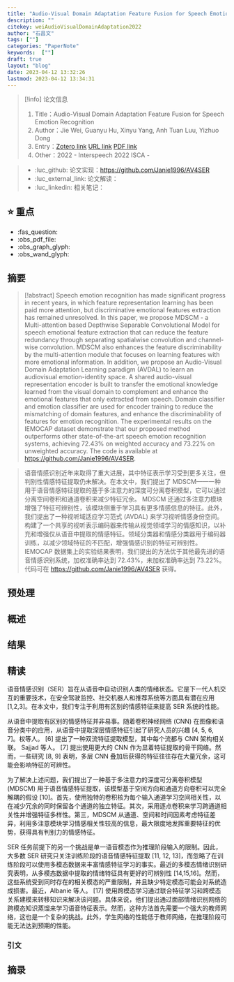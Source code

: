 ```yaml
---
title: "Audio-Visual Domain Adaptation Feature Fusion for Speech Emotion Recognition"
description: ""
citekey: weiAudioVisualDomainAdaptation2022
author: "石昌文"
tags: [""]
categories: "PaperNote"
keywords:  [""]
draft: true
layout: "blog"
date: 2023-04-12 13:32:26
lastmod: 2023-04-12 13:34:31
---
```


> [!info] 论文信息
>1. Title：Audio-Visual Domain Adaptation Feature Fusion for Speech Emotion Recognition
>2. Author：Jie Wei, Guanyu Hu, Xinyu Yang, Anh Tuan Luu, Yizhuo Dong
>3. Entry：[Zotero link](zotero://select/items/@weiAudioVisualDomainAdaptation2022) [URL link](https://www.isca-speech.org/archive/interspeech_2022/wei22b_interspeech.html) [PDF link](<file:///C\:\\Users\\19115\\OneDrive - stu.suda.edu.cn\\Zotero\\Wei et al_2022_Audio-Visual Domain Adaptation Feature Fusion for Speech Emotion Recognition.pdf>)
>4. Other：2022 - Interspeech 2022  ISCA   -   

>- :luc_github: 论文实现：https://github.com/Janie1996/AV4SER
>- :luc_external_link: 论文解读：
>- :luc_linkedin: 相关笔记：

## ⭐ 重点

- :fas_question:   
- :obs_pdf_file:   
- :obs_graph_glyph:   
- :obs_wand_glyph:   

## 摘要

> [!abstract] 
> Speech emotion recognition has made significant progress in recent years, in which feature representation learning has been paid more attention, but discriminative emotional features extraction has remained unresolved. In this paper, we propose MDSCM - a Multi-attention based Depthwise Separable Convolutional Model for speech emotional feature extraction that can reduce the feature redundancy through separating spatialwise convolution and channel-wise convolution. MDSCM also enhances the feature discriminability by the multi-attention module that focuses on learning features with more emotional information. In addition, we propose an Audio-Visual Domain Adaptation Learning paradigm (AVDAL) to learn an audiovisual emotion-identity space. A shared audio-visual representation encoder is built to transfer the emotional knowledge learned from the visual domain to complement and enhance the emotional features that only extracted from speech. Domain classifier and emotion classifier are used for encoder training to reduce the mismatching of domain features, and enhance the discriminability of features for emotion recognition. The experimental results on the IEMOCAP dataset demonstrate that our proposed method outperforms other state-of-the-art speech emotion recognition systems, achieving 72.43% on weighted accuracy and 73.22% on unweighted accuracy. The code is available at https://github.com/Janie1996/AV4SER.

> 语音情感识别近年来取得了重大进展，其中特征表示学习受到更多关注，但判别性情感特征提取仍未解决。在本文中，我们提出了 MDSCM——一种用于语音情感特征提取的基于多注意力的深度可分离卷积模型，它可以通过分离空间卷积和通道卷积来减少特征冗余。 MDSCM 还通过多注意力模块增强了特征可辨别性，该模块侧重于学习具有更多情感信息的特征。此外，我们提出了一种视听域适应学习范式 (AVDAL) 来学习视听情感身份空间。构建了一个共享的视听表示编码器来传输从视觉领域学习的情感知识，以补充和增强仅从语音中提取的情感特征。领域分类器和情感分类器用于编码器训练，以减少领域特征的不匹配，增强情感识别的特征可辨别性。 IEMOCAP 数据集上的实验结果表明，我们提出的方法优于其他最先进的语音情感识别系统，加权准确率达到 72.43%，未加权准确率达到 73.22%。代码可在 https://github.com/Janie1996/AV4SER 获得。

## 预处理

## 概述

## 结果

## 精读

语音情感识别（SER）旨在从语音中自动识别人类的情绪状态。它是下一代人机交互的重要技术，在安全驾驶监控、社交机器人和推荐系统等方面具有潜在应用[1,2,3]。在本文中，我们专注于利用有区别的情感特征来提高 SER 系统的性能。

从语音中提取有区别的情感特征并非易事。随着卷积神经网络 (CNN) 在图像和语音分类中的应用，从语音中提取深层情感特征引起了研究人员的兴趣 [4, 5, 6, 7]。权等人。 [6] 提出了一种双流特征提取模型，其中每个流都与 CNN 架构相关联。 Sajjad 等人。 [7] 提出使用更大的 CNN 作为显着特征提取的骨干网络。然而，一些研究 [8, 9] 表明，多层 CNN 叠加后获得的特征往往存在大量冗余，这可能会影响特征的可辨性。

为了解决上述问题，我们提出了一种基于多注意力的深度可分离卷积模型 (MDSCM) 用于语音情感特征提取，该模型基于空间方向和通道方向卷积可以完全解耦的假设 [10]。首先，使用独特的卷积核为每个输入通道学习空间相关性，以在减少冗余的同时保留各个通道的独立特征。其次，采用逐点卷积来学习跨通道相关性并增强特征多样性。第三，MDSCM 从通道、空间和时间因素考虑特征差异，利用多注意模块学习情感相关性较高的信息，最大限度地发挥重要特征的优势，获得具有判别力的情感特征。

SER 任务前提下的另一个挑战是单一语音模态作为推理阶段输入的限制。因此，大多数 SER 研究只关注训练阶段的语音情感特征提取 [11, 12, 13]，而忽略了在训练阶段可以使用多模态数据来丰富情感特征学习的事实。最近的多模态情绪识别研究表明，从多模态数据中提取的情绪特征具有更好的可辨别性 [14,15,16]。然而，这些系统受到同时存在的相关模态的严重限制，并且缺少特定模态可能会对系统造成损害。最近，Albanie 等人。 [17] 使用跨模态学习通过联合特征学习和跨模态关系建模来转移知识来解决该问题。具体来说，他们提出通过面部情绪识别网络的跨模态知识蒸馏来学习语音特征表示。然而，这种方法首先需要一个强大的教师网络，这也是一个复杂的挑战。此外，学生网络的性能低于教师网络，在推理阶段可能无法达到预期的性能。
### 引文

## 摘录
